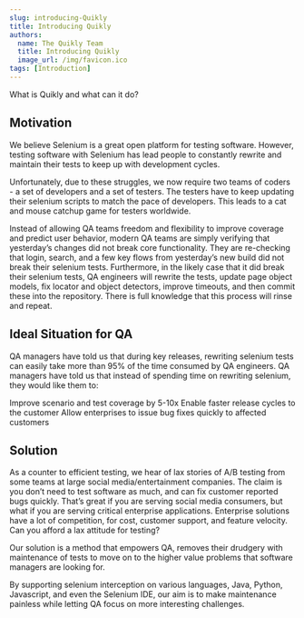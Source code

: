 ```yaml
---
slug: introducing-Quikly
title: Introducing Quikly
authors:
  name: The Quikly Team
  title: Introducing Quikly
  image_url: /img/favicon.ico
tags: [Introduction]
---
```


What is Quikly and what can it do?

<!--truncate-->

## Motivation
We believe Selenium is a great open platform for testing software. However, testing software with Selenium has lead people to constantly rewrite and maintain their tests to keep up with development cycles.

Unfortunately, due to these struggles, we now require two teams of coders - a set of developers and a set of testers. The testers have to keep updating their selenium scripts to match the pace of developers. This leads to a cat and mouse catchup game for testers worldwide.

Instead of allowing QA teams freedom and flexibility to improve coverage and predict user behavior, modern QA teams are simply verifying that yesterday’s changes did not break core functionality. They are re-checking that login, search, and a few key flows from yesterday’s new build did not break their selenium tests. Furthermore, in the likely case that it did break their selenium tests, QA engineers will rewrite the tests, update page object models, fix locator and object detectors, improve timeouts, and then commit these into the repository. There is full knowledge that this process will rinse and repeat.

## Ideal Situation for QA
QA managers have told us that during key releases, rewriting selenium tests can easily take more than 95% of the time consumed by QA engineers. QA managers have told us that instead of spending time on rewriting selenium, they would like them to:

Improve scenario and test coverage by 5-10x
Enable faster release cycles to the customer
Allow enterprises to issue bug fixes quickly to affected customers

## Solution
As a counter to efficient testing, we hear of lax stories of A/B testing from some teams at large social media/entertainment companies. The claim is you don’t need to test software as much, and can fix customer reported bugs quickly. That’s great if you are serving social media consumers, but what if you are serving critical enterprise applications. Enterprise solutions have a lot of competition, for cost, customer support, and feature velocity. Can you afford a lax attitude for testing?

Our solution is a method that empowers QA, removes their drudgery with maintenance of tests to move on to the higher value problems that software managers are looking for.

By supporting selenium interception on various languages, Java, Python, Javascript, and even the Selenium IDE, our aim is to make maintenance painless while letting QA focus on more interesting challenges.

